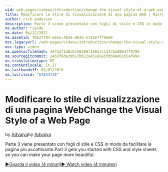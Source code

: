 ```yaml
---
uid: web-pages/videos/introduction/change-the-visual-style-of-a-web-page
title: Modificare lo stile di visualizzazione di una pagina Web | Microsoft Docs
author: rick-anderson
description: Parte 3 viene presentato con fogli di stile e CSS in modo da facilitare la pagina più accattivante.
ms.author: riande
ms.date: 04/12/2011
ms.assetid: 78b37794-a65a-483e-8936-57d167ff9ee9
msc.legacyurl: /web-pages/videos/introduction/change-the-visual-style-of-a-web-page
msc.type: video
ms.openlocfilehash: 4d712f1d8cb7a93097158a7c1347ba88b47f0790
ms.sourcegitcommit: 24b1f6decbb17bb22a45166e5fdb0845c65af498
ms.translationtype: MT
ms.contentlocale: it-IT
ms.lasthandoff: 03/01/2019
ms.locfileid: "57044748"
---
```

<a name="change-the-visual-style-of-a-web-page"></a><span data-ttu-id="15315-103">Modificare lo stile di visualizzazione di una pagina Web</span><span class="sxs-lookup"><span data-stu-id="15315-103">Change the Visual Style of a Web Page</span></span>
====================
<span data-ttu-id="15315-104">by [Advaiya](https://twitter.com/Advaiyasolns)</span><span class="sxs-lookup"><span data-stu-id="15315-104">by [Advaiya](https://twitter.com/Advaiyasolns)</span></span>

<span data-ttu-id="15315-105">Parte 3 viene presentato con fogli di stile e CSS in modo da facilitare la pagina più accattivante.</span><span class="sxs-lookup"><span data-stu-id="15315-105">Part 3 gets you started with CSS and style sheets so you can make your page more beautiful.</span></span>

[<span data-ttu-id="15315-106">&#9654;Guarda il video (4 minuti)</span><span class="sxs-lookup"><span data-stu-id="15315-106">&#9654; Watch video (4 minutes)</span></span>](https://channel9.msdn.com/Blogs/ASP-NET-Site-Videos/change-the-visual-style-of-a-web-page)
